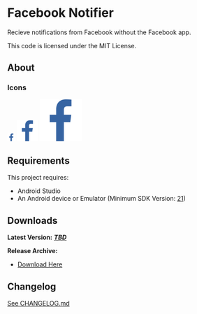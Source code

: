 # Facebook Notifier #

Recieve notifications from Facebook without the Facebook app.

This code is licensed under the MIT License.

## About

### Icons
[![Icon 24](https://raw.githubusercontent.com/Wassup789/Facebook-Notifier/master/app/src/main/res/drawable-ldpi/ic_facebook.png)](https://raw.githubusercontent.com/Wassup789/Facebook-Notifier/master/app/src/main/res/drawable-ldpi/ic_facebook.png)
[![Icon 48](https://raw.githubusercontent.com/Wassup789/Facebook-Notifier/master/app/src/main/res/drawable-xhdpi/ic_facebook.png)](https://raw.githubusercontent.com/Wassup789/Facebook-Notifier/master/app/src/main/res/drawable-xhdpi/ic_facebook.png)
[![Icon 96](https://raw.githubusercontent.com/Wassup789/Facebook-Notifier/master/app/src/main/res/drawable-xxxhdpi/ic_facebook.png)](https://raw.githubusercontent.com/Wassup789/Facebook-Notifier/master/app/src/main/res/drawable-xxxhdpi/ic_facebook.png)


## Requirements

This project requires:

 - Android Studio
 - An Android device or Emulator (Minimum SDK Version: [21](https://developer.android.com/about/versions/android-5.0.html))

## Downloads
**Latest Version:** ***[TBD][Dld_Latest]***

**Release Archive:**

 - [Download Here][Dld_Archive]

## Changelog
[See CHANGELOG.md][CLog.md]

  [CLog.md]: https://github.com/Wassup789/Facebook-Notifier/blob/master/CHANGELOG.md
  [Dld_Archive]: https://wassup789.github.io/facebooknotifier/releases.html
  [Dld_Latest]: https://github.com/Wassup789/Facebook-Notifier/releases